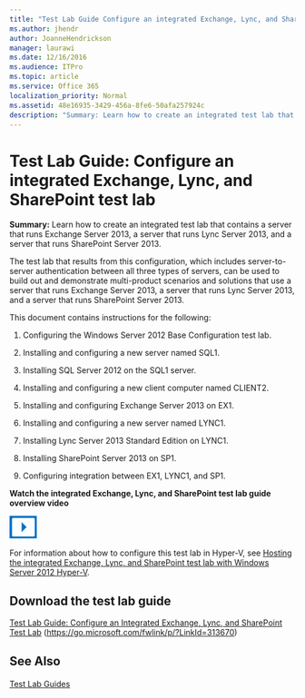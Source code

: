 ```yaml
---
title: "Test Lab Guide Configure an integrated Exchange, Lync, and SharePoint test lab"
ms.author: jhendr
author: JoanneHendrickson
manager: laurawi
ms.date: 12/16/2016
ms.audience: ITPro
ms.topic: article
ms.service: Office 365
localization_priority: Normal
ms.assetid: 48e16935-3429-456a-8fe6-50afa257924c
description: "Summary: Learn how to create an integrated test lab that contains a server that runs Exchange Server 2013, a server that runs Lync Server 2013, and a server that runs SharePoint Server 2013."
---
```


# Test Lab Guide: Configure an integrated Exchange, Lync, and SharePoint test lab

 **Summary:** Learn how to create an integrated test lab that contains a server that runs Exchange Server 2013, a server that runs Lync Server 2013, and a server that runs SharePoint Server 2013.
  
The test lab that results from this configuration, which includes server-to-server authentication between all three types of servers, can be used to build out and demonstrate multi-product scenarios and solutions that use a server that runs Exchange Server 2013, a server that runs Lync Server 2013, and a server that runs SharePoint Server 2013.
  
This document contains instructions for the following:
  
1. Configuring the Windows Server 2012 Base Configuration test lab.
    
2. Installing and configuring a new server named SQL1.
    
3. Installing SQL Server 2012 on the SQL1 server.
    
4. Installing and configuring a new client computer named CLIENT2.
    
5. Installing and configuring Exchange Server 2013 on EX1.
    
6. Installing and configuring a new server named LYNC1.
    
7. Installing Lync Server 2013 Standard Edition on LYNC1.
    
8. Installing SharePoint Server 2013 on SP1.
    
9. Configuring integration between EX1, LYNC1, and SP1.
    
**Watch the integrated Exchange, Lync, and SharePoint test lab guide overview video**

![Video (play button) icon](images/mod_icon_video_M.png)
  
For information about how to configure this test lab in Hyper-V, see [Hosting the integrated Exchange, Lync, and SharePoint test lab with Windows Server 2012 Hyper-V](https://social.technet.microsoft.com/wiki/contents/articles/18483.hosting-the-integrated-exchange-lync-and-sharepoint-test-lab-with-windows-server-2012-hyper-v.aspx).
  
## Download the test lab guide

[Test Lab Guide: Configure an Integrated Exchange, Lync, and SharePoint Test Lab](https://go.microsoft.com/fwlink/p/?LinkId=313670) (https://go.microsoft.com/fwlink/p/?LinkId=313670)
  
## See Also

#### 

[Test Lab Guides](https://go.microsoft.com/fwlink/p/?LinkId=202817)

